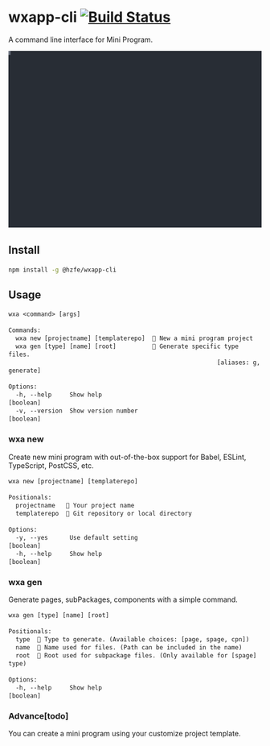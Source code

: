 # wxapp-cli [![Build Status](https://travis-ci.org/Akiq2016/wxapp-cli.svg?branch=master)](https://travis-ci.org/Akiq2016/wxapp-cli)

A command line interface for Mini Program.

![wxa gen](./README.svg)

## Install
```bash
npm install -g @hzfe/wxapp-cli
```

## Usage
```
wxa <command> [args]

Commands:
  wxa new [projectname] [templaterepo]  🍎 New a mini program project
  wxa gen [type] [name] [root]          🍐 Generate specific type files.
                                                          [aliases: g, generate]

Options:
  -h, --help     Show help                                             [boolean]
  -v, --version  Show version number                                   [boolean]
```

### wxa new

Create new mini program with out-of-the-box support for Babel, ESLint, TypeScript, PostCSS, etc.

```
wxa new [projectname] [templaterepo]

Positionals:
  projectname   📓 Your project name
  templaterepo  📒 Git repository or local directory

Options:
  -y, --yes      Use default setting                                   [boolean]
  -h, --help     Show help                                             [boolean]
```

### wxa gen

Generate pages, subPackages, components with a simple command.

```
wxa gen [type] [name] [root]

Positionals:
  type  📓 Type to generate. (Available choices: [page, spage, cpn])
  name  📒 Name used for files. (Path can be included in the name)
  root  📖 Root used for subpackage files. (Only available for [spage] type)

Options:
  -h, --help     Show help                                             [boolean]
```

### Advance[todo]

You can create a mini program using your customize project template.
